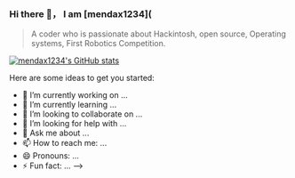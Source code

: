 ### Hi there 👋， I am [mendax1234](

> A coder who is passionate about Hackintosh, open source, Operating systems, First Robotics Competition.

[![mendax1234's GitHub stats](https://github-readme-stats.vercel.app/api?username=mendax1234)](https://github.com/anuraghazra/github-readme-stats)


Here are some ideas to get you started:

- 🔭 I’m currently working on ...
- 🌱 I’m currently learning ...
- 👯 I’m looking to collaborate on ...
- 🤔 I’m looking for help with ...
- 💬 Ask me about ...
- 📫 How to reach me: ...
- 😄 Pronouns: ...
- ⚡ Fun fact: ...
-->
